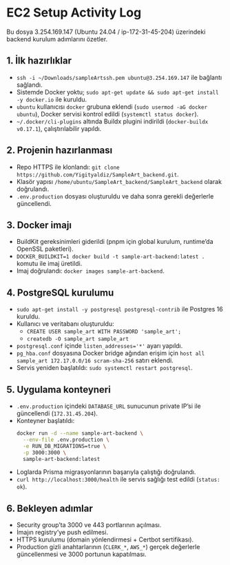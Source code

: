 # EC2 Setup Activity Log

Bu dosya 3.254.169.147 (Ubuntu 24.04 / ip-172-31-45-204) üzerindeki backend kurulum adımlarını özetler.

## 1. İlk hazırlıklar
- `ssh -i ~/Downloads/sampleArtssh.pem ubuntu@3.254.169.147` ile bağlantı sağlandı.
- Sistemde Docker yoktu; `sudo apt-get update && sudo apt-get install -y docker.io` ile kuruldu.
- `ubuntu` kullanıcısı `docker` grubuna eklendi (`sudo usermod -aG docker ubuntu`), Docker servisi kontrol edildi (`systemctl status docker`).
- `~/.docker/cli-plugins` altında Buildx plugini indirildi (`docker-buildx v0.17.1`), çalıştırılabilir yapıldı.

## 2. Projenin hazırlanması
- Repo HTTPS ile klonlandı: `git clone https://github.com/Yigityaldiz/SampleArt_backend.git`.
- Klasör yapısı `/home/ubuntu/SampleArt_backend/SampleArt_backend` olarak doğrulandı.
- `.env.production` dosyası oluşturuldu ve daha sonra gerekli değerlerle güncellendi.

## 3. Docker imajı
- BuildKit gereksinimleri giderildi (pnpm için global kurulum, runtime’da OpenSSL paketleri).
- `DOCKER_BUILDKIT=1 docker build -t sample-art-backend:latest .` komutu ile imaj üretildi.
- Imaj doğrulandı: `docker images sample-art-backend`.

## 4. PostgreSQL kurulumu
- `sudo apt-get install -y postgresql postgresql-contrib` ile Postgres 16 kuruldu.
- Kullanıcı ve veritabanı oluşturuldu:
  - `CREATE USER sample_art WITH PASSWORD 'sample_art';`
  - `createdb -O sample_art sample_art`
- `postgresql.conf` içinde `listen_addresses='*'` ayarı yapıldı.
- `pg_hba.conf` dosyasına Docker bridge ağından erişim için `host all sample_art 172.17.0.0/16 scram-sha-256` satırı eklendi.
- Servis yeniden başlatıldı: `sudo systemctl restart postgresql`.

## 5. Uygulama konteyneri
- `.env.production` içindeki `DATABASE_URL` sunucunun private IP’si ile güncellendi (`172.31.45.204`).
- Konteyner başlatıldı:
  ```bash
  docker run -d --name sample-art-backend \
    --env-file .env.production \
    -e RUN_DB_MIGRATIONS=true \
    -p 3000:3000 \
    sample-art-backend:latest
  ```
- Loglarda Prisma migrasyonlarının başarıyla çalıştığı doğrulandı.
- `curl http://localhost:3000/health` ile servis sağlığı test edildi (`status: ok`).

## 6. Bekleyen adımlar
- Security group’ta 3000 ve 443 portlarının açılması.
- İmajın registry’ye push edilmesi.
- HTTPS kurulumu (domain yönlendirmesi + Certbot sertifikası).
- Production gizli anahtarlarının (`CLERK_*`, `AWS_*`) gerçek değerlerle güncellenmesi ve 3000 portunun kapatılması.

